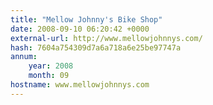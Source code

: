 ```yaml
---
title: "Mellow Johnny's Bike Shop"
date: 2008-09-10 06:20:42 +0000
external-url: http://www.mellowjohnnys.com/
hash: 7604a754309d7a6a718a6e25be97747a
annum:
    year: 2008
    month: 09
hostname: www.mellowjohnnys.com
---
```



